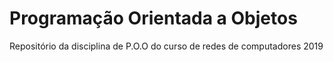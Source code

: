 # Programação Orientada a Objetos

Repositório da disciplina de P.O.O do curso de redes de computadores 2019
